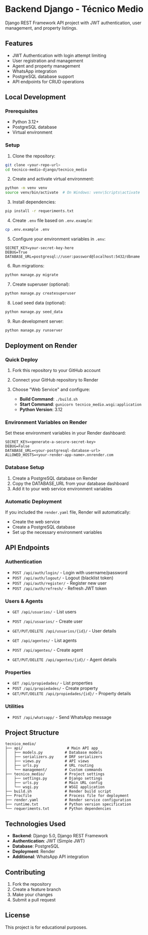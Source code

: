 # Backend Django - Técnico Medio

Django REST Framework API project with JWT authentication, user management, and property listings.

## Features

- JWT Authentication with login attempt limiting
- User registration and management
- Agent and property management
- WhatsApp integration
- PostgreSQL database support
- API endpoints for CRUD operations

## Local Development

### Prerequisites

- Python 3.12+
- PostgreSQL database
- Virtual environment

### Setup

1. Clone the repository:
```bash
git clone <your-repo-url>
cd tecnico-medio-django/tecnico_medio
```

2. Create and activate virtual environment:
```bash
python -m venv venv
source venv/bin/activate  # On Windows: venv\Scripts\activate
```

3. Install dependencies:
```bash
pip install -r requeriments.txt
```

4. Create `.env` file based on `.env.example`:
```bash
cp .env.example .env
```

5. Configure your environment variables in `.env`:
```
SECRET_KEY=your-secret-key-here
DEBUG=True
DATABASE_URL=postgresql://user:password@localhost:5432/dbname
```

6. Run migrations:
```bash
python manage.py migrate
```

7. Create superuser (optional):
```bash
python manage.py createsuperuser
```

8. Load seed data (optional):
```bash
python manage.py seed_data
```

9. Run development server:
```bash
python manage.py runserver
```

## Deployment on Render

### Quick Deploy

1. Fork this repository to your GitHub account

2. Connect your GitHub repository to Render

3. Choose "Web Service" and configure:
   - **Build Command**: `./build.sh`
   - **Start Command**: `gunicorn tecnico_medio.wsgi:application`
   - **Python Version**: 3.12

### Environment Variables on Render

Set these environment variables in your Render dashboard:

```
SECRET_KEY=<generate-a-secure-secret-key>
DEBUG=False
DATABASE_URL=<your-postgresql-database-url>
ALLOWED_HOSTS=<your-render-app-name>.onrender.com
```

### Database Setup

1. Create a PostgreSQL database on Render
2. Copy the DATABASE_URL from your database dashboard
3. Add it to your web service environment variables

### Automatic Deployment

If you included the `render.yaml` file, Render will automatically:
- Create the web service
- Create a PostgreSQL database
- Set up the necessary environment variables

## API Endpoints

### Authentication
- `POST /api/auth/login/` - Login with username/password
- `POST /api/auth/logout/` - Logout (blacklist token)
- `POST /api/auth/register/` - Register new user
- `POST /api/auth/refresh/` - Refresh JWT token

### Users & Agents
- `GET /api/usuarios/` - List users
- `POST /api/usuarios/` - Create user
- `GET/PUT/DELETE /api/usuarios/{id}/` - User details

- `GET /api/agentes/` - List agents
- `POST /api/agentes/` - Create agent
- `GET/PUT/DELETE /api/agentes/{id}/` - Agent details

### Properties
- `GET /api/propiedades/` - List properties
- `POST /api/propiedades/` - Create property
- `GET/PUT/DELETE /api/propiedades/{id}/` - Property details

### Utilities
- `POST /api/whatsapp/` - Send WhatsApp message

## Project Structure

```
tecnico_medio/
├── api/                    # Main API app
│   ├── models.py          # Database models
│   ├── serializers.py     # DRF serializers
│   ├── views.py           # API views
│   ├── urls.py            # URL routing
│   └── management/        # Custom commands
├── tecnico_medio/         # Project settings
│   ├── settings.py        # Django settings
│   ├── urls.py            # Main URL config
│   └── wsgi.py            # WSGI application
├── build.sh               # Render build script
├── Procfile               # Process file for deployment
├── render.yaml            # Render service configuration
├── runtime.txt            # Python version specification
└── requeriments.txt       # Python dependencies
```

## Technologies Used

- **Backend**: Django 5.0, Django REST Framework
- **Authentication**: JWT (Simple JWT)
- **Database**: PostgreSQL
- **Deployment**: Render
- **Additional**: WhatsApp API integration

## Contributing

1. Fork the repository
2. Create a feature branch
3. Make your changes
4. Submit a pull request

## License

This project is for educational purposes.
